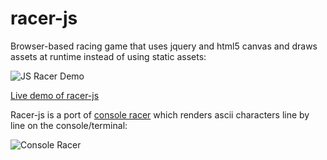 racer-js
========

Browser-based racing game that uses jquery and html5 canvas and draws assets at runtime instead of using static assets:

![JS Racer Demo](http://cazares.github.io/images/racer-js-quick-demo-gif.gif)

[Live demo of racer-js](https://cazares.github.io/racer-js/)

Racer-js is a port of [console racer](https://github.com/cazares/console-racer) which renders ascii characters line by line on the console/terminal:

![Console Racer](http://cazares.github.io/images/console-racer-quick-demo-gif.gif)
